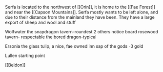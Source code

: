 
Serfa is located to the northwest of [[Orin]], it is home to the [[Fae Forest]] and near the [[Capson Mountains]]. Serfa mostly wants to be left alone, and due to their distance from the mainland they have been. They have a large export of sheep and wool and stuff

Wolfwater
	the snapdragon tavern-roundest
	2 others
	notice board
	rosewood tavern- respectable 
	the bored dragon-typical

Ersonia
	the glass tulip, a nice, fae owned inn
	sap of the gods -3 gold

Lullen 
    starting point

[[Beldon]]
